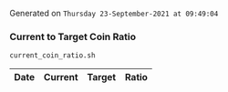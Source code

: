 Generated on `Thursday 23-September-2021 at 09:49:04`

### Current to Target Coin Ratio
`current_coin_ratio.sh`

Date|Current|Target|Ratio
---|---|---|---
